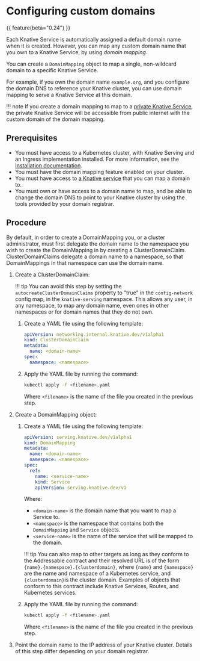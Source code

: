 # Configuring custom domains

{{ feature(beta="0.24") }}

Each Knative Service is automatically assigned a default domain name when it is created. However, you can map any custom domain name that you own to a Knative Service, by using _domain mapping_.

You can create a `DomainMapping` object to map a single, non-wildcard domain to a specific Knative Service.

For example, if you own the domain name `example.org`, and you configure the domain DNS to reference your Knative cluster, you can use domain mapping to
serve a Knative Service at this domain.

!!! note
    If you create a domain mapping to map to a [private Knative Service](private-services.md),
    the private Knative Service will be accessible from public internet with the custom domain of the domain mapping.

## Prerequisites

- You must have access to a Kubernetes cluster, with Knative Serving and an Ingress implementation installed. For more information, see the [Installation documentation](../../../admin/install/README.md).
- You must have the domain mapping feature enabled on your cluster.
- You must have access to [a Knative service](../../../serving/services/creating-services.md) that you can map a domain to.
- You must own or have access to a domain name to map, and be able to change the domain DNS to point to your Knative cluster by using the tools provided by your domain registrar.

## Procedure

By default, in order to create a DomainMapping you, or a cluster
administrator, must first delegate the domain name to the namespace you wish
to create the DomainMapping in by creating a ClusterDomainClaim.
ClusterDomainClaims delegate a domain name to a namespace, so that
DomainMappings in that namespace can use the domain name.

1. Create a ClusterDomainClaim:

    !!! tip
        You can avoid this step by setting the `autocreateClusterDomainClaims`
        property to "true" in the `config-network` config map, in the
        `knative-serving` namespace. This allows any user, in any namespace, to
        map any domain name, even ones in other namespaces or for domain names
        that they do not own.

    1. Create a YAML file using the following template:

        ```yaml
        apiVersion: networking.internal.knative.dev/v1alpha1
        kind: ClusterDomainClaim
        metadata:
          name: <domain-name>
        spec:
          namespace: <namespace>
        ```

    1. Apply the YAML file by running the command:

        ```bash
        kubectl apply -f <filename>.yaml
        ```
        Where `<filename>` is the name of the file you created in the previous step.

1. Create a DomainMapping object:

    1. Create a YAML file using the following template:

        ```yaml
        apiVersion: serving.knative.dev/v1alpha1
        kind: DomainMapping
        metadata:
          name: <domain-name>
          namespace: <namespace>
        spec:
          ref:
            name: <service-name>
            kind: Service
            apiVersion: serving.knative.dev/v1
        ```
        Where:

        - `<domain-name>` is the domain name that you want to map a Service to.
        - `<namespace>` is the namespace that contains both the `DomainMapping` and `Service` objects.
        - `<service-name>` is the name of the service that will be mapped to the domain.

        !!! tip
            You can also map to other targets as long as they conform to the Addressable contract and their resolved URL is of the form `{name}.{namespace}.{clusterdomain}`, where `{name}` and `{namespace}` are the name and namespace of a Kubernetes service, and `{clusterdomain}`is the cluster domain. Examples of objects that conform to this contract include Knative Services, Routes, and Kubernetes services.

    1. Apply the YAML file by running the command:

        ```bash
        kubectl apply -f <filename>.yaml
        ```
        Where `<filename>` is the name of the file you created in the previous step.

1. Point the domain name to the IP address of your Knative cluster. Details of this step differ depending on your domain registrar.
